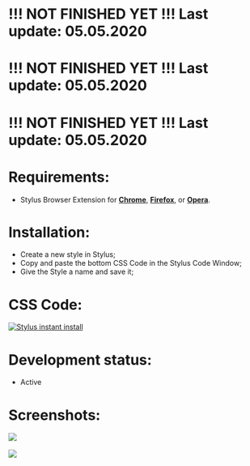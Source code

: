 # !!! NOT FINISHED YET !!! Last update: 05.05.2020
# !!! NOT FINISHED YET !!! Last update: 05.05.2020
# !!! NOT FINISHED YET !!! Last update: 05.05.2020

# Requirements:
 - Stylus Browser Extension for [**Chrome**](https://chrome.google.com/webstore/detail/stylus/clngdbkpkpeebahjckkjfobafhncgmne), [**Firefox**](https://addons.mozilla.org/en-US/firefox/addon/styl-us/), or [**Opera**](https://addons.opera.com/en/extensions/details/stylus/).

# Installation:
 - Create a new style in Stylus;
 - Copy and paste the bottom CSS Code in the Stylus Code Window;
 - Give the Style a name and save it;

# CSS Code:
[![Stylus instant install](https://img.shields.io/badge/eiszeit%20manager-%20Dark-282828.svg?style=popout&logoColor=29FDFD&labelColor=606060&logo=Stylus)](https://raw.githubusercontent.com/MadameSolette/Stylus/master/eiszeit-manager.de/dark.css)

# Development status:
 - Active

# Screenshots:
<image src="https://raw.githubusercontent.com/MadameSolette/Stylus/master/eiszeit-manager.de/images/01.png"><br><br>
<image src="https://raw.githubusercontent.com/MadameSolette/Stylus/master/eiszeit-manager.de/images/02.png"><br><br>
